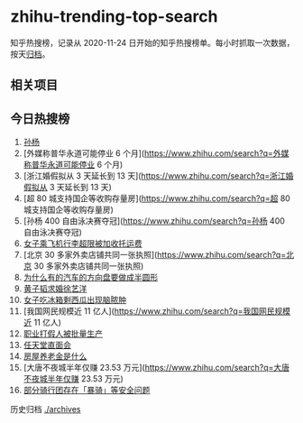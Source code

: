 # zhihu-trending-top-search

知乎热搜榜，记录从 2020-11-24
日开始的知乎热搜榜单。每小时抓取一次数据，按天[归档](./archives)。

## 相关项目

## 今日热搜榜

<!-- BEGIN -->
<!-- 最后更新时间 Thu Aug 29 2024 16:12:52 GMT+0800 (China Standard Time) -->

1. [孙杨](https://www.zhihu.com/search?q=孙杨)
1. [外媒称普华永道可能停业 6
   个月](https://www.zhihu.com/search?q=外媒称普华永道可能停业 6 个月)
1. [浙江婚假拟从 3 天延长到 13 天](https://www.zhihu.com/search?q=浙江婚假拟从 3
   天延长到 13 天)
1. [超 80 城支持国企等收购存量房](https://www.zhihu.com/search?q=超 80
   城支持国企等收购存量房)
1. [孙杨 400 自由泳决赛夺冠](https://www.zhihu.com/search?q=孙杨 400
   自由泳决赛夺冠)
1. [女子乘飞机行李超限被加收托运费](https://www.zhihu.com/search?q=女子乘飞机行李超限被加收托运费)
1. [北京 30 多家外卖店铺共同一张执照](https://www.zhihu.com/search?q=北京 30
   多家外卖店铺共同一张执照)
1. [为什么有的汽车的方向盘要做成半圆形](https://www.zhihu.com/search?q=为什么有的汽车的方向盘要做成半圆形)
1. [黄子韬求婚徐艺洋](https://www.zhihu.com/search?q=黄子韬求婚徐艺洋)
1. [女子吃冰箱剩西瓜出现脑脓肿](https://www.zhihu.com/search?q=女子吃冰箱剩西瓜出现脑脓肿)
1. [我国网民规模近 11 亿人](https://www.zhihu.com/search?q=我国网民规模近 11
   亿人)
1. [职业打假人被批量生产](https://www.zhihu.com/search?q=职业打假人被批量生产)
1. [任天堂直面会](https://www.zhihu.com/search?q=任天堂直面会)
1. [房屋养老金是什么](https://www.zhihu.com/search?q=房屋养老金是什么)
1. [大唐不夜城半年仅赚 23.53
   万元](https://www.zhihu.com/search?q=大唐不夜城半年仅赚 23.53 万元)
1. [部分骑行团存在「暴骑」等安全问题](https://www.zhihu.com/search?q=部分骑行团存在「暴骑」等安全问题)

<!-- END -->

历史归档 [./archives](./archives)
